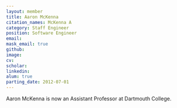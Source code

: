 ```yaml
---
layout: member
title: Aaron McKenna
citation_names: McKenna A
category: Staff Engineer
position: Software Engineer
email: 
mask_email: true
github:  
image: 
cv:
scholar: 
linkedin: 
alum: true
parting_date: 2012-07-01
---
```

Aaron McKenna is now an Assistant Professor at Dartmouth College.